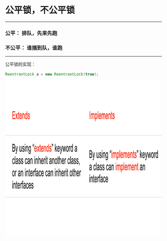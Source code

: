 # 公平锁，不公平锁
---
### 公平： 排队，先来先跑
### 不公平： 谁插到队，谁跑
---

公平锁的实现：
```java
ReentrantLock a = new ReentrantLock(true);
```
<p align="center">
  <img src="https://raw.githubusercontent.com/IDGAQ/Super_Cool_Notes/main/Screen%20Shot%202021-04-19%20at%209.40.54%20AM.png" width="800" height="500">
</p>

